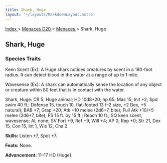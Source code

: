 ```yaml
---
title: Shark, Huge
layout: '~/layouts/MarkdownLayout.astro'
---
```


[ Index ](/) > [ Menaces D20 ](/menaces.d20) > [ Menaces ](/menaces.d20/menaces) > Shark, Huge

##  Shark, Huge

###  Species Traits

Keen Scent (Ex): A Huge shark notices creatures by scent in a 180-foot radius.
It can detect blood in the water at a range of up to 1 mile.

Wavesense (Ex): A shark can automatically sense the location of any object or
creature within 80 feet that is in contact with the water.

Shark, Huge: CR 5; Huge animal; HD 10d8+20; hp 65; Mas 15; Init +2; Spd swim
40 ft.; Defense 15, touch 10, flat-footed 13 (–2 size, +2 Dex, +5 natural);
BAB +7; Grap +20; Atk +10 melee (2d6+7, bite); Full Atk +10/+5 melee (2d6+7,
bite); FS 15 ft. by 15 ft.; Reach 10 ft.; SQ keen scent, wavesense; AL none;
SV Fort +9, Ref +9, Will +4; AP 0; Rep +0; Str 21, Dex 15, Con 15, Int 1, Wis
12, Cha 2.

**Skills:** Listen +7, Spot +7.

**Feats:** None.

**Advancement:** 11–17 HD (Huge).

